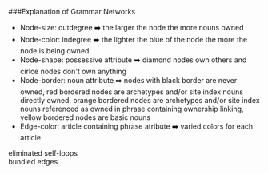 ###Explanation of Grammar Networks  
  
* Node-size: outdegree :arrow_right: the larger the node the more nouns owned  
* Node-color: indegree :arrow_right: the lighter the blue of the node the more the node is being owned  
* Node-shape: possessive attribute :arrow_right: diamond nodes own others and cirlce nodes don't own anything  
* Node-border: noun attribute :arrow_right: nodes with black border are never owned, red bordered nodes are archetypes and/or site index nouns directly owned, orange bordered nodes are archetypes and/or site index nouns referenced as owned in phrase containing ownership linking, yellow bordered nodes are basic nouns  
* Edge-color: article containing phrase atribute :arrow_right: varied colors for each article  
  
eliminated self-loops  
bundled edges
